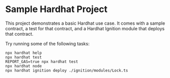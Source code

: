 # Sample Hardhat Project

This project demonstrates a basic Hardhat use case. It comes with a sample contract, a test for that contract, and a Hardhat Ignition module that deploys that contract.

Try running some of the following tasks:

```shell
npx hardhat help
npx hardhat test
REPORT_GAS=true npx hardhat test
npx hardhat node
npx hardhat ignition deploy ./ignition/modules/Lock.ts
```



<!-- $ hardhat deploy --network alfajores --export deployments/contracts.json
Generating typings for: 1 artifacts in dir: typechain-types for target: ethers-v6
Successfully generated 52 typings!
Compiled 1 Solidity file successfully (evm target: constantinople).
NetworkName: alfajores
reusing "RoleManager" at 0x16884C8C6a494527f4541007A46239218e76F661
RoleManager deployed to: 0x16884C8C6a494527f4541007A46239218e76F661
reusing "BaseAsset" at 0x7779C32c796080e2C59A6696EB6afE783911e374
BaseAsset contract deployed to: 0x7779C32c796080e2C59A6696EB6afE783911e374
reusing "Escape" at 0xF6fB332d09763D7419FD463dd171304C96429311
Escape contract deployed to: 0xF6fB332d09763D7419FD463dd171304C96429311
reusing "Reserve" at 0xfa2Ab6F26cd0210F0f1e77Da4be357E129547f5F
Reserve contract deployed to: 0xfa2Ab6F26cd0210F0f1e77Da4be357E129547f5F
reusing "TokenDistributor" at 0x02A61feaCdB52bF45E86E39333aA3BEa818354e5
TokenDistributor deployed to: 0x02A61feaCdB52bF45E86E39333aA3BEa818354e5
reusing "Attorney" at 0x523C9B67F3Dd1C271Ed7D3dfF7DE08538f82A11B
Attorney contract deployed to: 0x523C9B67F3Dd1C271Ed7D3dfF7DE08538f82A11B
reusing "SimpliToken" at 0xFc9685ecaf3063002E97595A5Fe0D037a9d8A75B
SimpliToken deployed to: 0xFc9685ecaf3063002E97595A5Fe0D037a9d8A75B
reusing "Faucet" at 0x8A4AD5c647c7365BB696a6F6dCA1E598dB981db7
Faucet contract deployed to: 0x8A4AD5c647c7365BB696a6F6dCA1E598dB981db7
reusing "Points" at 0xBEfE9A70f4AE058C445EC0A06269aB4aa4356b9F
Points contract deployed to: 0xBEfE9A70f4AE058C445EC0A06269aB4aa4356b9F
reusing "SafeFactory" at 0xa398e5b7Ca6a9F87AE02AEC1B8060A92eF05eD49
SafeFactory deployed to: 0xa398e5b7Ca6a9F87AE02AEC1B8060A92eF05eD49
reusing "WrappedNative" at 0x152238bc1a9498464CA6ad055C4dcD33D495Be64
WrappedNative token deployed to: 0x152238bc1a9498464CA6ad055C4dcD33D495Be64
supportedManagerAndOracleArgs [
  [
    '0xFc9685ecaf3063002E97595A5Fe0D037a9d8A75B',
    '0x152238bc1a9498464CA6ad055C4dcD33D495Be64'
  ],
  '0x16884C8C6a494527f4541007A46239218e76F661',
  [
    {
      latestPrice: 0n,
      timestampOflatestPrice: 0n,
      oracleAddress: '0x022F9dCC73C5Fb43F2b4eF2EF9ad3eDD1D853946',
      pair: 'SIMPL/USD'
    },
    {
      latestPrice: 0n,
      timestampOflatestPrice: 0n,
      oracleAddress: '0x0568fD19986748cEfF3301e55c0eb1E729E0Ab7e',
      pair: 'CELO/USD'
    }
  ]
]
priceQuoteAsset 0x152238bc1a9498464CA6ad055C4dcD33D495Be64
deploying "CeloSupportedAssetManager" (tx: 0x882c66c870e9a8bf130c1790b18958b54be94d3e3a5a5c5b185f7eb05d664774)...: deployed at 0xf278e894173340d1D38260845Cd3e3aCB0fee8fA with 1355707 gas
SupportedAssetManager deployed to: 0xf278e894173340d1D38260845Cd3e3aCB0fee8fA
deploying "FlexpoolFactory" (tx: 0xb2a1c7a09f29f1c2c0f7b3e29f2bf2d991e06af5c3ed6dcde02aed296db6d483)...: deployed at 0x6551B4e0E9E413837bA451a3F3932e5c18711d31 with 5249788 gas
Factory deployed to: 0x6551B4e0E9E413837bA451a3F3932e5c18711d31
deploying "Providers" (tx: 0xa7c0100ca2928a1d6fcebffdd69ffa551b901e0853ffc4446909cde48ab79deb)...: deployed at 0x690195965032438A7E0B0C67E71a1F5027987BEb with 1402338 gas
Providers deployed to: 0x690195965032438A7E0B0C67E71a1F5027987BEb
Price 0
InTime false
Done in 85.76s. -->

<!-- 
"0x205c278cFa62aEd3c3661C58672eC4eD9DDe58C8", Celobased
"0xdFA25197AC1298AaE3B497484e99e98c72b4419a", WrappedAsset
"0x7C0408BC8c6f217fF3D2e89D67f4D7E964ec6282" Providers -->



<!-- C:\Users\Bobman\Desktop\web3\simplifi\contract>yarn deploy-alfa
yarn run v1.22.22
$ hardhat deploy --network alfajores --export deployments/contracts.json && node sync-abis.js
Nothing to compile
No need to generate any newer typings.
reusing "RoleManager" at 0xB255A1e088Dffb63155a8B4baDA12e5572e11376
RoleManager deployed to: 0xB255A1e088Dffb63155a8B4baDA12e5572e11376
reusing "BaseAsset" at 0x210e77886554170bBa347db97CA64E2B9258124E
BaseAsset contract deployed to: 0x210e77886554170bBa347db97CA64E2B9258124E
reusing "Escape" at 0xd7d9d1A748B7f4E1b6146554cA9FA846d400fDae
Escape contract deployed to: 0xd7d9d1A748B7f4E1b6146554cA9FA846d400fDae
reusing "Reserve" at 0x855cf61d408B9c7A94d20324d83ac12e28f3c5E0
Reserve contract deployed to: 0x855cf61d408B9c7A94d20324d83ac12e28f3c5E0
reusing "TokenDistributor" at 0xa952784B6d93ddB16C9b7b1DedE28efe39D14e2f
TokenDistributor deployed to: 0xa952784B6d93ddB16C9b7b1DedE28efe39D14e2f
reusing "Attorney" at 0x424B80b6D7Fa4d6193D813b8564d57a29162174C
Attorney contract deployed to: 0x424B80b6D7Fa4d6193D813b8564d57a29162174C
reusing "SimpliToken" at 0x152f0E7dD92F01E66295ED2214c4B5A6b3737D6C
SimpliToken deployed to: 0x152f0E7dD92F01E66295ED2214c4B5A6b3737D6C
reusing "Faucet" at 0x129568fe5620790B9A04b0CbE639A675Eb542E76
Faucet contract deployed to: 0x129568fe5620790B9A04b0CbE639A675Eb542E76
reusing "Points" at 0x0A8e93768c85e788A3fC67A4Af0d3C98A974c9D7
Points contract deployed to: 0x0A8e93768c85e788A3fC67A4Af0d3C98A974c9D7
deploying "SafeFactory" (tx: 0xb32b43c83d115fad8ec2bdf17f5fb52add53c5524f194e1abd8593dc9e095869)...: deployed at 0x49DD23Df148240b603dcEA49fae6Bd425C0A7EFd with 2048478 gas
SafeFactory deployed to: 0x49DD23Df148240b603dcEA49fae6Bd425C0A7EFd
NetworkName: alfajores
deploying "WrappedNative" (tx: 0xfa6e0b7477ce8f865c801cc42e14464253d78ed445c357ae86bf3d0e45afc70b)...: deployed at 0xC163DC8A8DAb0f6a3a9705df2DE43266eD281b8a with 700853 gas
WrappedNative token deployed to: 0xC163DC8A8DAb0f6a3a9705df2DE43266eD281b8a
deploying "SupportedAssetManager" (tx: 0x2f85138ec383631dfe21924f96106ce6c2975625a6d1aed06e258116bc07ab39)...: deployed at 0xe67EaD1582465d64295698693801493A7b06c7aF with 906829 gas
SupportedAssetManager contract deployed to: 0xe67EaD1582465d64295698693801493A7b06c7aF
Deploying StateManager
deploying "StateManager" (tx: 0x7ad2f2b1d8acb8bba23e9d374164f40ff10476c2d1c84a9db7c60b8a455e886f)...: deployed at 0x2Bb7897aa4AffD7661b5f22b16244b6Eb7CAfD72 with 473932 gas
Factory deployed to: 0x2Bb7897aa4AffD7661b5f22b16244b6Eb7CAfD72
Deploying CeloBased
deploying "CeloBased" (tx: 0xa6812c7bf127baedff0267bc16e105cc7964740394af5ab7d29c6b1aacbd7674)...: deployed at 0x8635ba601A3a519d540a14d773EE09486E584606 with 5283743 gas
Factory deployed to: 0x8635ba601A3a519d540a14d773EE09486E584606
deploying "Providers" (tx: 0xec871e297bb9c99a9076c6bddfd1f1f45f66a3e0da76a8fb1b0f79489aa9c952)...: deployed at 0x813F94222a056B3548bD8C332550d3F79EeA280C with 1781102 gas
Providers deployed to: 0x813F94222a056B3548bD8C332550d3F79EeA280C
Confirmation block 1
Quote 37474773
🔄 Syncing contracts data to Next App...
✅ Data synchronization completed!
Done in 179.50s. -->



<!-- C:\Users\Bobman\Desktop\web3\simplifi\contract>yarn deploy-alfa
yarn run v1.22.22
$ hardhat deploy --network alfajores --export deployments/contracts.json && node sync-abis.js
Nothing to compile
No need to generate any newer typings.
reusing "RoleManager" at 0xB255A1e088Dffb63155a8B4baDA12e5572e11376
RoleManager deployed to: 0xB255A1e088Dffb63155a8B4baDA12e5572e11376
reusing "BaseAsset" at 0x210e77886554170bBa347db97CA64E2B9258124E
BaseAsset contract deployed to: 0x210e77886554170bBa347db97CA64E2B9258124E
reusing "Escape" at 0xd7d9d1A748B7f4E1b6146554cA9FA846d400fDae
Escape contract deployed to: 0xd7d9d1A748B7f4E1b6146554cA9FA846d400fDae
reusing "Reserve" at 0x855cf61d408B9c7A94d20324d83ac12e28f3c5E0
Reserve contract deployed to: 0x855cf61d408B9c7A94d20324d83ac12e28f3c5E0
reusing "TokenDistributor" at 0xa952784B6d93ddB16C9b7b1DedE28efe39D14e2f
TokenDistributor deployed to: 0xa952784B6d93ddB16C9b7b1DedE28efe39D14e2f
reusing "Attorney" at 0x424B80b6D7Fa4d6193D813b8564d57a29162174C
Attorney contract deployed to: 0x424B80b6D7Fa4d6193D813b8564d57a29162174C
reusing "SimpliToken" at 0x152f0E7dD92F01E66295ED2214c4B5A6b3737D6C
SimpliToken deployed to: 0x152f0E7dD92F01E66295ED2214c4B5A6b3737D6C
reusing "Faucet" at 0x02ac9244bDe73DD1324d19F376DDF6fA67Af2b9D
Faucet contract deployed to: 0x02ac9244bDe73DD1324d19F376DDF6fA67Af2b9D
reusing "Points" at 0xcef62f6c3B044527b571b96256F3Af82C65d23E3
Points contract deployed to: 0xcef62f6c3B044527b571b96256F3Af82C65d23E3
reusing "SafeFactory" at 0xCb46c7Ed31555eCdE84F5906881EC0f1cc0CdD03
SafeFactory deployed to: 0xCb46c7Ed31555eCdE84F5906881EC0f1cc0CdD03
NetworkName: alfajores
reusing "WrappedNative" at 0x3039894384187Eb107F9052fef12787BAf133b70
WrappedNative token deployed to: 0x3039894384187Eb107F9052fef12787BAf133b70
reusing "SupportedAssetManager" at 0x3FC994C5FB639F389B083963657d36BF681E0a0A
SupportedAssetManager contract deployed to: 0x3FC994C5FB639F389B083963657d36BF681E0a0A
Deploying StateManager
reusing "StateManager" at 0xe2DcF31F68a678C30e06CBB37ec6a23140F0cec2
Factory deployed to: 0xe2DcF31F68a678C30e06CBB37ec6a23140F0cec2
reusing "CeloBased" at 0x4a5bBda280D38644b08bcBdD413E80ED07faD60d
Factory deployed to: 0x4a5bBda280D38644b08bcBdD413E80ED07faD60d
reusing "Providers" at 0x727ED1dF4421f45456aC04A67275895ED13905E9
Providers deployed to: 0x727ED1dF4421f45456aC04A67275895ED13905E9
Confirmation block 3
Quote 36153132
🔄 Syncing contracts data to Next App...
✅ Data synchronization completed!
Done in 41.10s. -->


<!-- C:\Users\Bobman\Desktop\web3\simplifi\contract>yarn deploy-alfa
yarn run v1.22.22
$ hardhat deploy --network alfajores --export deployments/contracts.json && node sync-abis.js
Nothing to compile
No need to generate any newer typings.
reusing "RoleManager" at 0xB255A1e088Dffb63155a8B4baDA12e5572e11376
RoleManager deployed to: 0xB255A1e088Dffb63155a8B4baDA12e5572e11376
reusing "BaseAsset" at 0x210e77886554170bBa347db97CA64E2B9258124E
BaseAsset contract deployed to: 0x210e77886554170bBa347db97CA64E2B9258124E
reusing "Escape" at 0xd7d9d1A748B7f4E1b6146554cA9FA846d400fDae
Escape contract deployed to: 0xd7d9d1A748B7f4E1b6146554cA9FA846d400fDae
reusing "Reserve" at 0x855cf61d408B9c7A94d20324d83ac12e28f3c5E0
Reserve contract deployed to: 0x855cf61d408B9c7A94d20324d83ac12e28f3c5E0
reusing "TokenDistributor" at 0xa952784B6d93ddB16C9b7b1DedE28efe39D14e2f
TokenDistributor deployed to: 0xa952784B6d93ddB16C9b7b1DedE28efe39D14e2f
reusing "Attorney" at 0x424B80b6D7Fa4d6193D813b8564d57a29162174C
Attorney contract deployed to: 0x424B80b6D7Fa4d6193D813b8564d57a29162174C
reusing "SimpliToken" at 0x152f0E7dD92F01E66295ED2214c4B5A6b3737D6C
SimpliToken deployed to: 0x152f0E7dD92F01E66295ED2214c4B5A6b3737D6C
reusing "Faucet" at 0x02ac9244bDe73DD1324d19F376DDF6fA67Af2b9D
Faucet contract deployed to: 0x02ac9244bDe73DD1324d19F376DDF6fA67Af2b9D
reusing "Points" at 0xcef62f6c3B044527b571b96256F3Af82C65d23E3
Points contract deployed to: 0xcef62f6c3B044527b571b96256F3Af82C65d23E3
deploying "SafeFactory" (tx: 0xd8356b2884026dd89420a8e17c12a2c2ab1b720bcca4aede4d37b88c958f84cd)...: deployed at 0x7A14212e66EfCdd795881f35a152b47B50F25c42 with 2076318 gas
SafeFactory deployed to: 0x7A14212e66EfCdd795881f35a152b47B50F25c42
NetworkName: alfajores
deploying "WrappedNative" (tx: 0x75f7578942b8f96972993a7e24bedd978c8e72eca99140daa698e43c854813d4)...: deployed at 0xF577bB524dB0EE6E50fd4A7BF927f0c46D6bFbb2 with 781185 gas
WrappedNative token deployed to: 0xF577bB524dB0EE6E50fd4A7BF927f0c46D6bFbb2
deploying "SupportedAssetManager" (tx: 0x0346b8aea16eeb9049c8f647ea98d52290e844fa637a8b7c7726f1cceb6ecd8b)...: deployed at 0x5C9CF0Bd159317750e3f344E6fC7C8858b1c0ba4 with 1077737 gas
SupportedAssetManager contract deployed to: 0x5C9CF0Bd159317750e3f344E6fC7C8858b1c0ba4
Deploying StateManager
deploying "StateManager" (tx: 0xf20520858ed7b91904498f3dcf5c0e4ec4f6389a6c0a5bffaca8660439caa264)...: deployed at 0xE5aBDD485A8D78A5ee94b2fF53663E94F47d6294 with 473944 gas
Factory deployed to: 0xE5aBDD485A8D78A5ee94b2fF53663E94F47d6294
deploying "CeloBased" (tx: 0x1f60294238854897fc4a7decf6ce678d64fee420d7122c667b3ba88a37d97498)...: deployed at 0x15C837ef329Aed8724766E5f73bbc27910C67DDd with 5327322 gas
Factory deployed to: 0x15C837ef329Aed8724766E5f73bbc27910C67DDd
deploying "Providers" (tx: 0xb4ff294246c5274b200adce7b186503b2053527d1425db7e3da45cc780a97d0b)...: deployed at 0xE0e8c09080B4E306acc5D148Bcc4689cdd4af6D1 with 1781102 gas
Providers deployed to: 0xE0e8c09080B4E306acc5D148Bcc4689cdd4af6D1
Confirmation block 4
Quote 37398344
🔄 Syncing contracts data to Next App...
✅ Data synchronization completed!
Done in 166.78s. -->

<!-- 
C:\Users\Bobman\Desktop\web3\simplifi\contract>yarn deploy-alfa
yarn run v1.22.22
$ hardhat deploy --network alfajores --export deployments/contracts.json && node sync-abis.js
Generating typings for: 11 artifacts in dir: typechain-types for target: ethers-v6
Successfully generated 80 typings!
Compiled 11 Solidity files successfully (evm target: constantinople).
reusing "RoleManager" at 0xB255A1e088Dffb63155a8B4baDA12e5572e11376
RoleManager deployed to: 0xB255A1e088Dffb63155a8B4baDA12e5572e11376
reusing "BaseAsset" at 0x210e77886554170bBa347db97CA64E2B9258124E
BaseAsset contract deployed to: 0x210e77886554170bBa347db97CA64E2B9258124E
reusing "Escape" at 0xd7d9d1A748B7f4E1b6146554cA9FA846d400fDae
Escape contract deployed to: 0xd7d9d1A748B7f4E1b6146554cA9FA846d400fDae
reusing "Reserve" at 0x855cf61d408B9c7A94d20324d83ac12e28f3c5E0
Reserve contract deployed to: 0x855cf61d408B9c7A94d20324d83ac12e28f3c5E0
reusing "TokenDistributor" at 0xa952784B6d93ddB16C9b7b1DedE28efe39D14e2f
TokenDistributor deployed to: 0xa952784B6d93ddB16C9b7b1DedE28efe39D14e2f
reusing "Attorney" at 0x424B80b6D7Fa4d6193D813b8564d57a29162174C
Attorney contract deployed to: 0x424B80b6D7Fa4d6193D813b8564d57a29162174C
reusing "SimpliToken" at 0x152f0E7dD92F01E66295ED2214c4B5A6b3737D6C
SimpliToken deployed to: 0x152f0E7dD92F01E66295ED2214c4B5A6b3737D6C
reusing "Faucet" at 0x02ac9244bDe73DD1324d19F376DDF6fA67Af2b9D
Faucet contract deployed to: 0x02ac9244bDe73DD1324d19F376DDF6fA67Af2b9D
reusing "Points" at 0xcef62f6c3B044527b571b96256F3Af82C65d23E3
Points contract deployed to: 0xcef62f6c3B044527b571b96256F3Af82C65d23E3
deploying "SafeFactory" (tx: 0xae31e2acc0450d5f75d0d3b0e0536fa5e798ead004914f8282be059185d51e8f)...: deployed at 0x9eAb8740Bc4c0F389eFf9c51870F27cb2eD22F52 with 2086026 gas
SafeFactory deployed to: 0x9eAb8740Bc4c0F389eFf9c51870F27cb2eD22F52
NetworkName: alfajores
reusing "WrappedNative" at 0xbB13dE76bD3903b5D547e3e34A3fD3359dE542b6
WrappedNative token deployed to: 0xbB13dE76bD3903b5D547e3e34A3fD3359dE542b6
reusing "SupportedAssetManager" at 0xbCa26704Ed56A8F63346a5cdb5F18Cc8439e60c8
SupportedAssetManager contract deployed to: 0xbCa26704Ed56A8F63346a5cdb5F18Cc8439e60c8
Deploying StateManager
reusing "StateManager" at 0x3548E655176A3ad90e60F0ca37Ad2aFE95848739
Factory deployed to: 0x3548E655176A3ad90e60F0ca37Ad2aFE95848739
deploying "CeloBased" (tx: 0xf35e6544118cbaa97ebf17cc3c1f769ea135ad3da682510815f654dbf9335f9a)...: deployed at 0x75884011edb2fD48C8f38d4e0EC0868f6b986aa9 with 5335325 gas
Factory deployed to: 0x75884011edb2fD48C8f38d4e0EC0868f6b986aa9
deploying "Providers" (tx: 0xefadb0c909779ddb3f47839d5f8c2bf9682ed9ef8ca6ef21b7d1d982de4bca28)...: deployed at 0xc561c9FC136a783dc3C28800c7BA94706344DC4E with 1781102 gas
Providers deployed to: 0xc561c9FC136a783dc3C28800c7BA94706344DC4E
Confirmation block 4
Quote 37353132
🔄 Syncing contracts data to Next App...
✅ Data synchronization completed!
Done in 166.99s. -->